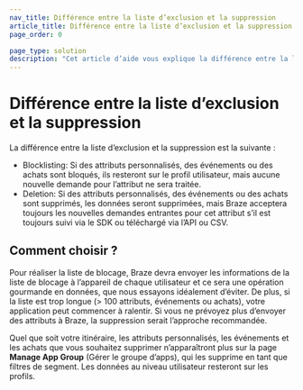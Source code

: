 ```yaml
---
nav_title: Différence entre la liste d’exclusion et la suppression
article_title: Différence entre la liste d’exclusion et la suppression
page_order: 0

page_type: solution
description: "Cet article d’aide vous explique la différence entre la liste de blocage et la suppression d’attributs."
---
```


# Différence entre la liste d’exclusion et la suppression

La différence entre la liste d’exclusion et la suppression est la suivante :
- Blocklisting: Si des attributs personnalisés, des événements ou des achats sont bloqués, ils resteront sur le profil utilisateur, mais aucune nouvelle demande pour l’attribut ne sera traitée.
- Deletion: Si des attributs personnalisés, des événements ou des achats sont supprimés, les données seront supprimées, mais Braze acceptera toujours les nouvelles demandes entrantes pour cet attribut s’il est toujours suivi via le SDK ou téléchargé via l’API ou CSV. 

## Comment choisir ?

Pour réaliser la liste de blocage, Braze devra envoyer les informations de la liste de blocage à l’appareil de chaque utilisateur et ce sera une opération gourmande en données, que nous essayons idéalement d’éviter. De plus, si la liste est trop longue (> 100 attributs, événements ou achats), votre application peut commencer à ralentir. Si vous ne prévoyez plus d’envoyer des attributs à Braze, la suppression serait l’approche recommandée.

Quel que soit votre itinéraire, les attributs personnalisés, les événements et les achats que vous souhaitez supprimer n’apparaîtront plus sur la page **Manage App Group** (Gérer le groupe d’apps), qui les supprime en tant que filtres de segment. Les données au niveau utilisateur resteront sur les profils. 

